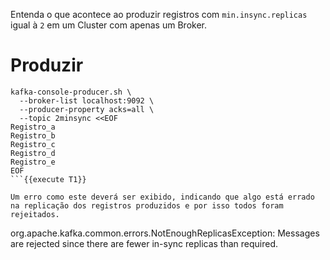 Entenda o que acontece ao produzir registros com `min.insync.replicas` igual à `2`
em um Cluster com apenas um Broker.

# Produzir

```
kafka-console-producer.sh \
  --broker-list localhost:9092 \
  --producer-property acks=all \
  --topic 2minsync <<EOF
Registro_a
Registro_b
Registro_c
Registro_d
Registro_e
EOF
```{{execute T1}}

Um erro como este deverá ser exibido, indicando que algo está errado na replicação dos registros produzidos e por isso todos foram rejeitados.

```
org.apache.kafka.common.errors.NotEnoughReplicasException: Messages are rejected since there are fewer in-sync replicas than required.
```